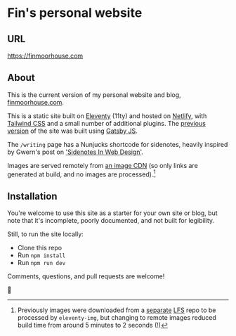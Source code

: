 # Fin's personal website

## URL

https://finmoorhouse.com

## About

This is the current version of my personal website and blog, [finmoorhouse.com](https://finmoorhouse.com/).

This is a static site built on [Eleventy](https://www.11ty.dev/) (11ty) and hosted on [Netlify](https://www.netlify.com/), with [Tailwind CSS](https://tailwindcss.com/) and a small number of additional plugins. The [previous version](https://github.com/finmoorhouse/finmoorhouse.com) of the site was built using [Gatsby JS](https://www.gatsbyjs.com/).

The `/writing` page has a Nunjucks shortcode for sidenotes, heavily inspired by Gwern's post on ['Sidenotes In Web Design'](https://gwern.net/sidenote).

Images are served remotely from [an image CDN](https://cloudinary.com/) (so only links are generated at build, and no images are processed).[^1]

[^1]: Previously images were downloaded from a [separate](https://github.com/finmoorhouse/fm-images) [LFS](https://git-lfs.com/) repo to be processed by `eleventy-img`, but changing to remote images reduced build time from around 5 minutes to 2 seconds (!)

## Installation

You're welcome to use this site as a starter for your own site or blog, but note that it's incomplete, poorly documented, and not built for legibility.

Still, to run the site locally:

- Clone this repo
- Run `npm install`
- Run `npm run dev`

Comments, questions, and pull requests are welcome!

🦥
